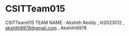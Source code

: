 # CSITTeam015
CSITTeam015
TEAM NAME : 
Akshith Reddy , lit2023012 , akshith8978@gmail.com , Akshith8978
